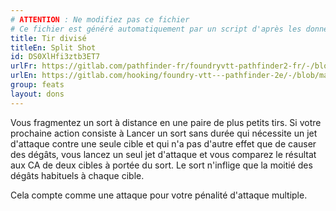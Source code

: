 ```yaml
---
# ATTENTION : Ne modifiez pas ce fichier
# Ce fichier est généré automatiquement par un script d'après les données du module Foundry VTT officiel et de sa traduction
title: Tir divisé
titleEn: Split Shot
id: DS0XlHfi3ztb3ET7
urlFr: https://gitlab.com/pathfinder-fr/foundryvtt-pathfinder2-fr/-/blob/master/data/feats/DS0XlHfi3ztb3ET7.htm
urlEn: https://gitlab.com/hooking/foundry-vtt---pathfinder-2e/-/blob/master/packs/data/feats.db/split-shot.json
group: feats
layout: dons
---
```

Vous fragmentez un sort à distance en une paire de plus petits tirs. Si votre prochaine action consiste à <a class="entity-link" data-pack="pf2e.actionspf2e" data-id="aBQ8ajvEBByv45yz" draggable="true">Lancer un sort</a> sans durée qui nécessite un jet d'attaque contre une seule cible et qui n'a pas d'autre effet que de causer des dégâts, vous lancez un seul jet d'attaque et vous comparez le résultat aux CA de deux cibles à portée du sort. Le sort n'inflige que la moitié des dégâts habituels à chaque cible.

Cela compte comme une attaque pour votre pénalité d'attaque multiple.


